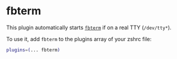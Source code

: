 # fbterm

This plugin automatically starts
[`fbterm`](HTTPS://github.com/zhangyuanwei/fbterm) if on a real TTY (`/dev/tty*`).

To use it, add `fbterm` to the plugins array of your zshrc file:

```zsh
plugins=(... fbterm)
```
